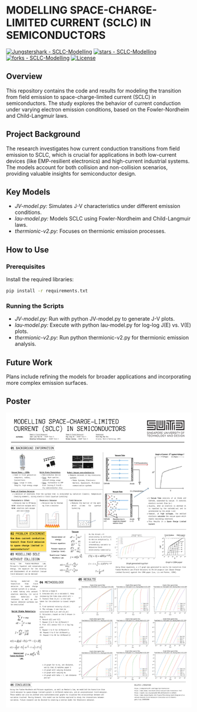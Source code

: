 # MODELLING SPACE-CHARGE-LIMITED CURRENT (SCLC) IN SEMICONDUCTORS

[![Jungstershark - SCLC-Modelling](https://img.shields.io/static/v1?label=Jungstershark&message=SCLC-Modelling&color=blue&logo=github)](https://github.com/Jungstershark/SCLC-Modelling "Go to GitHub repo")
[![stars - SCLC-Modelling](https://img.shields.io/github/stars/Jungstershark/SCLC-Modelling?style=social)](https://github.com/Jungstershark/SCLC-Modelling)
[![forks - SCLC-Modelling](https://img.shields.io/github/forks/Jungstershark/SCLC-Modelling?style=social)](https://github.com/Jungstershark/SCLC-Modelling)
[![License](https://img.shields.io/badge/license-Apache%202.0-blue.svg)](LICENSE)

## Overview

This repository contains the code and results for modeling the transition from field emission to space-charge-limited current (SCLC) in semiconductors. The study explores the behavior of current conduction under varying electron emission conditions, based on the Fowler-Nordheim and Child-Langmuir laws.

## Project Background

The research investigates how current conduction transitions from field emission to SCLC, which is crucial for applications in both low-current devices (like EMP-resilient electronics) and high-current industrial systems. The models account for both collision and non-collision scenarios, providing valuable insights for semiconductor design.

## Key Models

- *JV-model.py:* Simulates J-V characteristics under different emission conditions.
- *lau-model.py:* Models SCLC using Fowler-Nordheim and Child-Langmuir laws.
- *thermionic-v2.py:* Focuses on thermionic emission processes.

## How to Use

### Prerequisites

Install the required libraries:
```bash
pip install -r requirements.txt
```

### Running the Scripts

- *JV-model.py:* Run with python JV-model.py to generate J-V plots.
- *lau-model.py:* Execute with python lau-model.py for log-log J(E) vs. V(E) plots.
- *thermionic-v2.py:* Run python thermionic-v2.py for thermionic emission analysis.

## Future Work

Plans include refining the models for broader applications and incorporating more complex emission surfaces.

## Poster
<div align="center">
    <img src="/Poster.png" alt="Poster" width="600" height="800">
</div>
